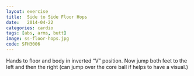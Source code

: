 ```yaml
---
layout: exercise
title:  Side to Side Floor Hops
date:   2014-04-22
categories: cardio
tags: [abs, arms, butt]
image: ss-floor-hops.jpg
code: SFH3006
---
```


Hands to floor and body in inverted “V” position.  Now jump both feet to the left and then the right (can jump over the core ball if helps to have a visual.)